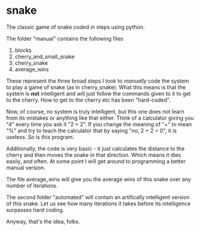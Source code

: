# snake
The classic game of snake coded in steps using python.

The folder "manual" contains the following files

1. blocks
2. cherry_and_small_snake
3. cherry_snake
4. average_wins

These represent the three broad steps I took to *manually* code the system to play a game of snake (as in cherry_snake). What this means is that the system is **not** intelligent and will just follow the commands given to it to get to the cherry. How to get to the cherry etc has been "hard-coded".

Now, of course, no system is truly intelligent, but this one does not learn from its mistakes or anything like that either. Think of a calculator giving you "4" every time you ask it "2 + 2". If you change the meaning of "+" to mean "%" and try to teach the calculator that by saying "no, 2 + 2 = 0", it is useless. So is this program.

Additionally, the code is very basic - it just calculates the distance to the cherry and then moves the snake in that direction. Which means it dies easily, and often. At some point I will get around to programming a better manual version.

The file average_wins will give you the average wins of this snake over any number of iterations.

The second folder "automated" will contain an artifically intelligent version of this snake. Let us see how many iterations it takes before its intelligence surpasses hard coding.

Anyway, that's the idea, folks.
